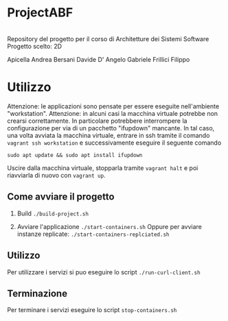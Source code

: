 # ProjectABF
<br />
Repository del progetto per il corso di Architetture dei Sistemi Software <br />
Progetto scelto: 2D

Apicella Andrea 
Bersani Davide
D' Angelo Gabriele
Frillici Filippo

# Utilizzo
Attenzione: le applicazioni sono pensate per essere eseguite nell'ambiente "workstation". 
Attenzione: in alcuni casi la macchina virtuale potrebbe non crearsi correttamente. In particolare potrebbere interrompere la configurazione per via di un pacchetto "ifupdown" mancante. In tal caso, una volta avviata la macchina virtuale, entrare in ssh tramite il comando `vagrant ssh workstation` e successivamente eseguire il seguente comando

`sudo apt update && sudo apt install ifupdown`

Uscire dalla macchina virtuale, stopparla tramite `vagrant halt` e poi riavviarla di nuovo con `vagrant up`.

## Come avviare il progetto

1) Build
`./build-project.sh`

2) Avviare l'applicazione
`./start-containers.sh`
Oppure per avviare instanze replicate:
`./start-containers-replciated.sh`

## Utilizzo 
Per utilizzare i servizi si puo eseguire lo script 
`./run-curl-client.sh`

## Terminazione
Per terminare i servizi eseguire lo script 
`stop-containers.sh`
